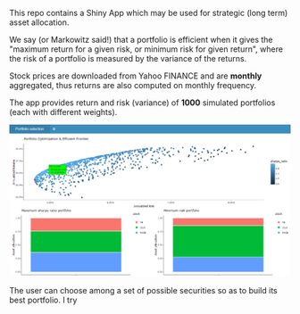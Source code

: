 This repo contains a Shiny App which may be used for strategic (long term) asset allocation.

We say (or Markowitz said!) that a portfolio is efficient when it gives the "maximum return for a given risk, or minimum risk for given return", where the risk of a portfolio is measured by the variance of the returns. 

Stock prices are downloaded from Yahoo FINANCE and are **monthly** aggregated,  thus returns are also computed on monthly frequency.

The app provides return and risk (variance) of **1000** simulated portfolios (each with different weights). 

![example.png](https://github.com/rena95/portfolio_selection/blob/main/example.png?raw=trues)

The user can choose among a set of possible securities so as to build its best portfolio.
I try
